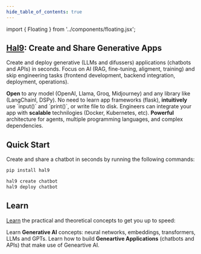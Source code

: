 ```yaml
--- 
hide_table_of_contents: true
---
```


import { Floating } from '../components/floating.jsx';

## [Hal9](/): Create and Share Generative Apps

Create and deploy generative (LLMs and difussers) applications (chatbots and APIs) in seconds. Focus on AI (RAG, fine-tuning, aligment, training) and skip engineering tasks (frontend development, backend integration, deployment, operations).

<div class="FloatingWrapper">
  <Floating title="Open"><b>Open</b> to any model (OpenAI, Llama, Groq, Midjourney) and any library like (LangChainl, DSPy).</Floating>
  <Floating title="Intuitive">No need to learn app frameworks (flask), <b>intuitively</b> use `input()` and `print()`, or write file to disk.</Floating>
  <Floating title="Scalable">Engineers can integrate your app with <b>scalable</b> technilogies (Docker, Kubernetes, etc).</Floating>
  <Floating title="Powerful"><b>Powerful</b> architecture for agents, multiple programming languages, and complex dependencies.</Floating>
</div>

## Quick Start

Create and share a chatbot in seconds by running the following commands:

```bash
pip install hal9

hal9 create chatbot
hal9 deploy chatbot
```

## Learn

[Learn](learn/intro) the practical and theoretical concepts to get you up to speed:

<div class="FloatingWrapper">
  <Floating title="Generative AI" href="learn/genai/dnn">Learn <b>Generative AI</b> concepts: neural networks, embeddings, transformers, LLMs and GPTs.</Floating>
  <Floating title="Genearative App" href="learn/genapps/chatbots">Learn how to build <b>Geneartive Applications</b> (chatbots and APIs) that make use of Geneartive AI.</Floating>
</div>
